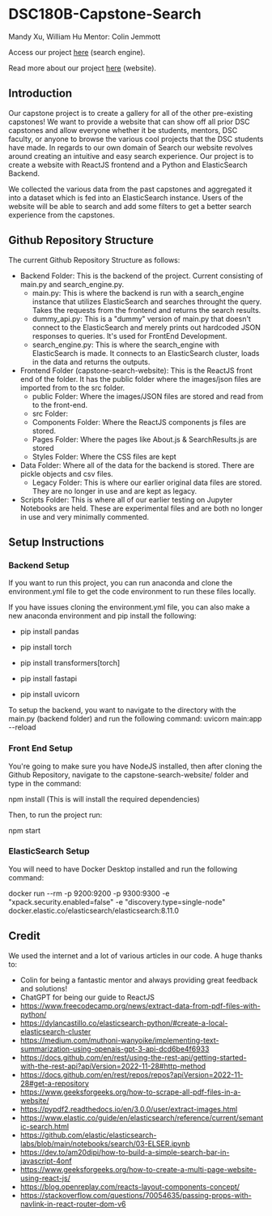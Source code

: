 # DSC180B-Capstone-Search
Mandy Xu, William Hu
Mentor: Colin Jemmott

Access our project [here](http://capstonian.eastus.cloudapp.azure.com:3000/) (search engine).

Read more about our project [here](https://mxndyxu.github.io/DSC180B-Capstone-Search/) (website).

<!-- Access our report [here](). -->

## Introduction
Our capstone project is to create a gallery for all of the other pre-existing capstones! We want to provide a website that can show off all prior DSC capstones and allow everyone whether it be students, mentors, DSC faculty, or anyone to browse the various cool projects that the DSC students have made. In regards to our own domain of Search our website revolves around creating an intuitive and easy search experience. Our project is to create a website with ReactJS frontend and a Python and ElasticSearch Backend.

We collected the various data from the past capstones and aggregated it into a dataset which is fed into an ElasticSearch instance. Users of the website will be able to search and add some filters to get a better search experience from the capstones.

## Github Repository Structure
The current Github Repository Structure as follows:

* Backend Folder: This is the backend of the project. Current consisting of main.py and search_engine.py. 
  * main.py: This is where the backend is run with a search_engine instance that utilizes ElasticSearch and searches throught        the query. Takes the requests from the frontend and returns the search results.
  * dummy_api.py: This is a "dummy" version of main.py that doesn't connect to the ElasticSearch and merely prints out hardcoded JSON responses to queries. It's used for FrontEnd Development.
  * search_engine.py: This is where the search_engine with ElasticSearch is made. It connects to an ElasticSearch cluster, loads in the data and returns the outputs.
* Frontend Folder (capstone-search-website): This is the ReactJS front end of the folder. It has the public folder where the images/json files are imported from to the src folder.
  *   public Folder: Where the images/JSON files are stored and read from to the front-end.
  *   src Folder:
    * Components Folder: Where the ReactJS components js files are stored.
    * Pages Folder: Where the pages like About.js & SearchResults.js are stored
    * Styles Folder: Where the CSS files are kept
* Data Folder: Where all of the data for the backend is stored. There are pickle objects and csv files.
  * Legacy Folder: This is where our earlier original data files are stored. They are no longer in use and are kept as legacy.
* Scripts Folder: This is where all of our earlier testing on Jupyter Notebooks are held. These are experimental files and are both no longer in use and very minimally commented. 

## Setup Instructions

### Backend Setup
If you want to run this project, you can run anaconda and clone the environment.yml file to get the code environment to run these files locally. 

If you have issues cloning the environment.yml file, you can also make a new anaconda environment and pip install the following:

* pip install pandas 

* pip install torch 

* pip install transformers[torch] 

* pip install fastapi 

* pip install uvicorn 

To setup the backend, you want to navigate to the directory with the main.py (backend folder) and run the following command:
uvicorn main:app --reload

### Front End Setup
You're going to make sure you have NodeJS installed, then after cloning the Github Repository, navigate to the capstone-search-website/ folder and type in the command:

npm install (This is will install the required dependencies)

Then, to run the project run:

npm start

### ElasticSearch Setup
You will need to have Docker Desktop installed and run the following command:

docker run --rm -p 9200:9200 -p 9300:9300 -e "xpack.security.enabled=false" -e "discovery.type=single-node" docker.elastic.co/elasticsearch/elasticsearch:8.11.0

## Credit
We used the internet and a lot of various articles in our code. A huge thanks to:

* Colin for being a fantastic mentor and always providing great feedback and solutions!
* ChatGPT for being our guide to ReactJS
* https://www.freecodecamp.org/news/extract-data-from-pdf-files-with-python/
* https://dylancastillo.co/elasticsearch-python/#create-a-local-elasticsearch-cluster
* https://medium.com/muthoni-wanyoike/implementing-text-summarization-using-openais-gpt-3-api-dcd6be4f6933
* https://docs.github.com/en/rest/using-the-rest-api/getting-started-with-the-rest-api?apiVersion=2022-11-28#http-method
* https://docs.github.com/en/rest/repos/repos?apiVersion=2022-11-28#get-a-repository
* https://www.geeksforgeeks.org/how-to-scrape-all-pdf-files-in-a-website/
* https://pypdf2.readthedocs.io/en/3.0.0/user/extract-images.html
* https://www.elastic.co/guide/en/elasticsearch/reference/current/semantic-search.html
* https://github.com/elastic/elasticsearch-labs/blob/main/notebooks/search/03-ELSER.ipynb
* https://dev.to/am20dipi/how-to-build-a-simple-search-bar-in-javascript-4onf
* https://www.geeksforgeeks.org/how-to-create-a-multi-page-website-using-react-js/
* https://blog.openreplay.com/reacts-layout-components-concept/
* https://stackoverflow.com/questions/70054635/passing-props-with-navlink-in-react-router-dom-v6 




